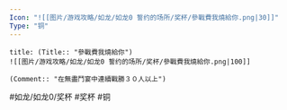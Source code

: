 ```yaml
---
Icon: "![[图片/游戏攻略/如龙/如龙0 誓约的场所/奖杯/參戰費我燒給你.png|30]]"
Type: "铜"
---
```

```ad-common-bronze-trophy
title: (Title:: "參戰費我燒給你")
![[图片/游戏攻略/如龙/如龙0 誓约的场所/奖杯/參戰費我燒給你.png|100]]

(Comment:: "在無盡鬥宴中連續戰勝３０人以上")
```

#如龙/如龙0/奖杯 #奖杯 #铜
